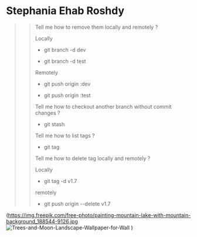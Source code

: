 # Stephania Ehab Roshdy

>> Tell me how to remove them locally and remotely ?
>> 
>> Locally
>> 
>> - git branch -d dev
>> 
>> - git branch -d test
>> 
>> Remotely
>> 
>> - git push origin :dev
>> 
>> -  git push origin :test
>>
>> Tell me how to checkout another branch without commit changes ?
>> -   git stash
>> 
>> Tell me how to list tags ?
>> -  git tag
>> 
>> Tell me how to delete tag locally and remotely ?
>> 
>> Locally
>> - git tag -d v1.7
>> 
>>remotely
>> - git push origin --delete v1.7
>>
(https://img.freepik.com/free-photo/painting-mountain-lake-with-mountain-background_188544-9126.jpg
![Trees-and-Moon-Landscape-Wallpaper-for-Wall](https://github.com/Stephania-Ehab/version-control-2/assets/174012166/57f1d954-d327-464c-b1ec-cd361012ba33)
)
